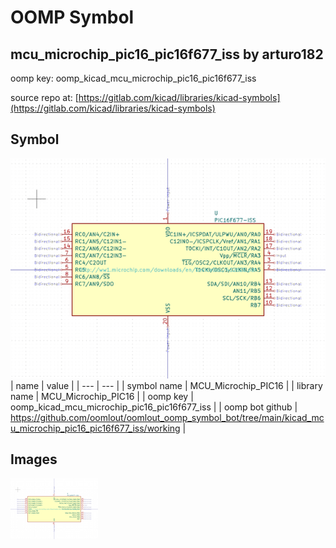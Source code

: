 # OOMP Symbol  
## mcu_microchip_pic16_pic16f677_iss  by arturo182  
  
oomp key: oomp_kicad_mcu_microchip_pic16_pic16f677_iss  
  
source repo at: [https://gitlab.com/kicad/libraries/kicad-symbols](https://gitlab.com/kicad/libraries/kicad-symbols)  
## Symbol  
  
[![working.png](working_600.png)](working.png)  
| name | value | 
| --- | --- | 
| symbol name | MCU_Microchip_PIC16 | 
| library name | MCU_Microchip_PIC16 | 
| oomp key | oomp_kicad_mcu_microchip_pic16_pic16f677_iss | 
| oomp bot github | https://github.com/oomlout/oomlout_oomp_symbol_bot/tree/main/kicad_mcu_microchip_pic16_pic16f677_iss/working | 
## Images  
  
[![working.png](working_140.png)](working.png)  
